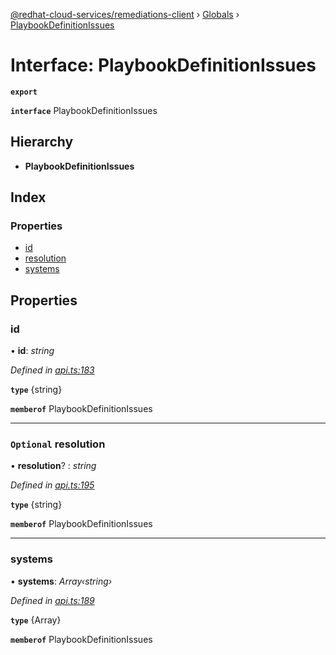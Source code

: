 [@redhat-cloud-services/remediations-client](../README.md) › [Globals](../globals.md) › [PlaybookDefinitionIssues](playbookdefinitionissues.md)

# Interface: PlaybookDefinitionIssues

**`export`** 

**`interface`** PlaybookDefinitionIssues

## Hierarchy

* **PlaybookDefinitionIssues**

## Index

### Properties

* [id](playbookdefinitionissues.md#id)
* [resolution](playbookdefinitionissues.md#optional-resolution)
* [systems](playbookdefinitionissues.md#systems)

## Properties

###  id

• **id**: *string*

*Defined in [api.ts:183](https://github.com/RedHatInsights/javascript-clients/blob/master/packages/remediations/api.ts#L183)*

**`type`** {string}

**`memberof`** PlaybookDefinitionIssues

___

### `Optional` resolution

• **resolution**? : *string*

*Defined in [api.ts:195](https://github.com/RedHatInsights/javascript-clients/blob/master/packages/remediations/api.ts#L195)*

**`type`** {string}

**`memberof`** PlaybookDefinitionIssues

___

###  systems

• **systems**: *Array‹string›*

*Defined in [api.ts:189](https://github.com/RedHatInsights/javascript-clients/blob/master/packages/remediations/api.ts#L189)*

**`type`** {Array<string>}

**`memberof`** PlaybookDefinitionIssues

